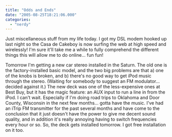 ```yaml
---
title: "Odds and Ends"
date: "2005-08-25T18:21:06.000"
categories: 
  - "nerdy"
---
```


Just miscellaneous stuff from my life today. I got my DSL modem hooked up last night so the Casa de Cakeboy is now surfing the web at high speed and wirelessly! I'm sure it'll take me a while to fully comprehend the different things this will allow me to do online... fun fun!

Tomorrow I'm getting a new car stereo installed in the Saturn. The old one is the factory-installed basic model, and the two big problems are that a) one of the knobs is broken, and b) there's no good way to get iPod music through the stereo. (Waiting for somebody to suggest an FM modulator... decided against it.) The new deck was one of the less-expensive ones at Best Buy, but it has the magic feature: an AUX input to run a line in from the iPod. I can't wait. Especially if I'm doing road trips to Oklahoma and Door County, Wisconsin in the next few months... gotta have the music. I've had an iTrip FM transmitter for the past several months and have come to the conclusion that it just doesn't have the power to give me decent sound quality, and in addition it's really annoying having to switch frequencies every hour or so. So, the deck gets installed tomorrow. I got free installation on it too.
